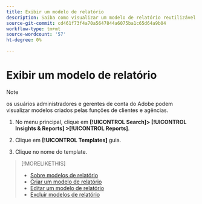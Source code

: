 ```yaml
---
title: Exibir um modelo de relatório
description: Saiba como visualizar um modelo de relatório reutilizável.
source-git-commit: cd461f73f4a70a5647844a6075ba1c65d64a9b04
workflow-type: tm+mt
source-wordcount: '57'
ht-degree: 0%

---
```


# Exibir um modelo de relatório

>[!NOTE]
>
>os usuários administradores e gerentes de conta do Adobe podem visualizar modelos criados pelas funções de clientes e agências.

1. No menu principal, clique em **[!UICONTROL Search]> [!UICONTROL Insights & Reports] >[!UICONTROL Reports]**.

1. Clique em **[!UICONTROL Templates]** guia.

1. Clique no nome do template.

>[!MORELIKETHIS]
>
>* [Sobre modelos de relatório](template-about.md)
>* [Criar um modelo de relatório](template-create.md)
>* [Editar um modelo de relatório](template-edit.md)
>* [Excluir modelos de relatório](template-delete.md)

